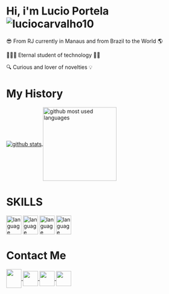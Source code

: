 # Hi, i'm Lucio Portela <img src="https://komarev.com/ghpvc/?username=luciocarvalho10&color=green" alt="luciocarvalho10" /> 

😎 From RJ currently in Manaus and from Brazil to the World 🌎

👨🏿‍🎓 Eternal student of technology 🖖🏿

🔍 Curious and lover of novelties 💡

# My History
<a href="https://github.com/luciocarvalho10">
  <img align="center" alt="github stats" src="https://github-readme-stats.vercel.app/api?username=luciocarvalho10&theme=chartreuse-dark&show_icons=true&count_private=true" />
</a>
<a href="https://github.com/luciocarvalho10">
  <img align="center" alt="github most used languages" height=195 src="https://github-readme-stats.vercel.app/api/top-langs/?username=luciocarvalho10&theme=chartreuse-dark&card_width=400&langs_count=6" />
</a>

# SKILLS

<div>
  <img align=center alt="language javascript" width=40 height=50 src="https://cdn.jsdelivr.net/gh/devicons/devicon/icons/javascript/javascript-plain.svg" />
  <img align=center alt="language html" width=40 height=50 src="https://cdn.jsdelivr.net/gh/devicons/devicon/icons/html5/html5-plain-wordmark.svg" />
  <img align=center alt="language css3" width=40 height=50 src="https://cdn.jsdelivr.net/gh/devicons/devicon/icons/css3/css3-plain.svg" />
  <img align=center alt="language vuejs" width=40 height=50 src="https://cdn.jsdelivr.net/gh/devicons/devicon/icons/vuejs/vuejs-original-wordmark.svg" />
</div>

# Contact Me

<div>
  <a href="https://linkedin.com/in/luciocarvalho10" target="_blank">
    <img align=center width=40 height=50 src="https://cdn.jsdelivr.net/gh/devicons/devicon/icons/linkedin/linkedin-original.svg" />
  </a>
  <a href="https://instagram.com/luciocarvalho10" target="_blank">
    <img align=center width=40 height=40 src="https://cdn-icons-png.flaticon.com/512/2111/2111463.png" />
  </a>
  <a href="https://wa.me/5592988265961?text=Vim%20do%20Github" target="_blank">
    <img align=center width=40 height=40 src="https://cdn-icons-png.flaticon.com/512/134/134937.png" />
  </a>
  <a href="mailto:luciocarvalho10@hotmail.com.br? Subject=Vim%20do%20Github" target="_blank">
    <img align=center width=40 height=40 src="https://cdn-icons-png.flaticon.com/512/732/732223.png" />
  </a>
</div>
